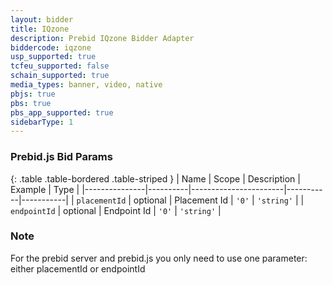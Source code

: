 ```yaml
---
layout: bidder
title: IQzone
description: Prebid IQzone Bidder Adapter
biddercode: iqzone
usp_supported: true
tcfeu_supported: false
schain_supported: true
media_types: banner, video, native
pbjs: true
pbs: true
pbs_app_supported: true
sidebarType: 1
---
```


### Prebid.js Bid Params

{: .table .table-bordered .table-striped }
| Name          | Scope    | Description           | Example   | Type      |
|---------------|----------|-----------------------|-----------|-----------|
| `placementId`      | optional | Placement Id         | `'0'`    | `'string'` |
| `endpointId`      | optional | Endpoint Id         | `'0'`    | `'string'` |

### Note

For the prebid server and prebid.js you only need to use one parameter: either placementId or endpointId
